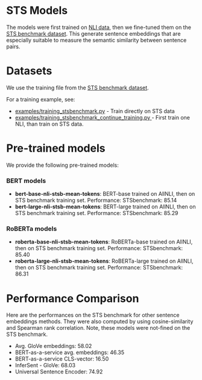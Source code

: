 # STS Models
The models were first trained on [NLI data](nli-models.md), then we fine-tuned them on the  [STS benchmark dataset](http://ixa2.si.ehu.es/stswiki/index.php/STSbenchmark). This generate sentence embeddings that are especially suitable to measure the semantic similarity between sentence pairs.

# Datasets
We use the training file from the  [STS benchmark dataset](http://ixa2.si.ehu.es/stswiki/index.php/STSbenchmark).

For a training example, see:
- [examples/training_stsbenchmark.py](../../examples/training_stsbenchmark_bert.py) - Train directly on STS data
- [examples/training_stsbenchmark_continue_training.py ](../../examples/training_stsbenchmark_continue_training.py) - First train one NLI, than train on STS data.

# Pre-trained models
 We provide the following pre-trained models:
 
### BERT models
- **bert-base-nli-stsb-mean-tokens**: BERT-base trained on AllNLI, then on STS benchmark training set. Performance: STSbenchmark: 85.14
- **bert-large-nli-stsb-mean-tokens**: BERT-large trained on AllNLI, then on STS benchmark training set. Performance: STSbenchmark: 85.29

### RoBERTa models
- **roberta-base-nli-stsb-mean-tokens**: RoBERTa-base trained on AllNLI, then on STS benchmark training set. Performance: STSbenchmark: 85.40
- **roberta-large-nli-stsb-mean-tokens**: RoBERTa-large trained on AllNLI, then on STS benchmark training set. Performance: STSbenchmark: 86.31


# Performance Comparison
Here are the performances on the STS benchmark for other sentence embeddings methods. They were also computed by using cosine-similarity and Spearman rank correlation. Note, these models were not-fined on the STS benchmark.

- Avg. GloVe embeddings:  58.02 
- BERT-as-a-service avg. embeddings:  46.35 
- BERT-as-a-service CLS-vector: 16.50 
- InferSent - GloVe: 68.03 
- Universal Sentence Encoder: 74.92
